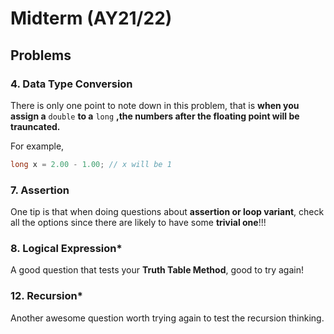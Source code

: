 # Midterm (AY21/22)

## Problems

### 4. Data Type Conversion

There is only one point to note down in this problem, that is **when you assign a** `double` **to a** `long` **,the numbers after the floating point will be trauncated.**

For example,

```c
long x = 2.00 - 1.00; // x will be 1
```

### 7. Assertion

One tip is that when doing questions about **assertion or loop variant**, check all the options since there are likely to have some **trivial one**!!!

### 8. Logical Expression\*

A good question that tests your **Truth Table Method**, good to try again!

### 12. Recursion\*

Another awesome question worth trying again to test the recursion thinking.
